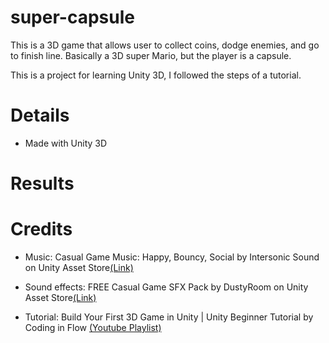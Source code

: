 # super-capsule
This is a 3D game that allows user to collect coins, dodge enemies, and go to finish line.
Basically a 3D super Mario, but the player is a capsule.

This is a project for learning Unity 3D, I followed the steps of a tutorial.
# Details
- Made with Unity 3D

# Results

# Credits
- Music: Casual Game Music: Happy, Bouncy, Social by Intersonic Sound on Unity Asset Store[(Link)](https://assetstore.unity.com/packages/audio/music/electronic/casual-game-music-happy-bouncy-social-214104)

- Sound effects: FREE Casual Game SFX Pack by DustyRoom on Unity Asset Store[(Link)](https://assetstore.unity.com/packages/p/free-casual-game-sfx-pack-54116)

- Tutorial: Build Your First 3D Game in Unity | Unity Beginner Tutorial by Coding in Flow [(Youtube Playlist)](https://www.youtube.com/playlist?list=PLrnPJCHvNZuB5ATsJZLKX3AW4V9XaIV9b)